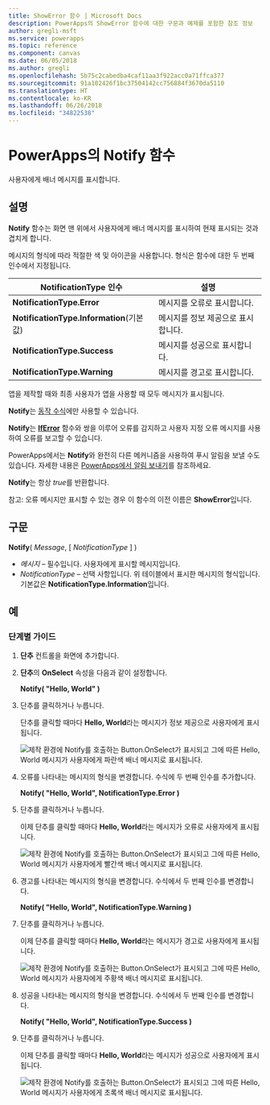 ```yaml
---
title: ShowError 함수 | Microsoft Docs
description: PowerApps의 ShowError 함수에 대한 구문과 예제를 포함한 참조 정보
author: gregli-msft
ms.service: powerapps
ms.topic: reference
ms.component: canvas
ms.date: 06/05/2018
ms.author: gregli
ms.openlocfilehash: 5b75c2cabedba4caf11aa3f922acc0a71ffca377
ms.sourcegitcommit: 91a102426f1bc37504142cc756884f3670da5110
ms.translationtype: HT
ms.contentlocale: ko-KR
ms.lasthandoff: 06/26/2018
ms.locfileid: "34822538"
---
```

# <a name="notify-function-in-powerapps"></a>PowerApps의 Notify 함수
사용자에게 배너 메시지를 표시합니다.

## <a name="description"></a>설명
**Notify** 함수는 화면 맨 위에서 사용자에게 배너 메시지를 표시하여 현재 표시되는 것과 겹치게 합니다.  

메시지의 형식에 따라 적절한 색 및 아이콘을 사용합니다.   형식은 함수에 대한 두 번째 인수에서 지정됩니다.

| NotificationType 인수 | 설명 |
| --- | --- |
| **NotificationType.Error** | 메시지를 오류로 표시합니다. |
| **NotificationType.Information**(기본값) | 메시지를 정보 제공으로 표시합니다.  |
| **NotificationType.Success** | 메시지를 성공으로 표시합니다. |
| **NotificationType.Warning** | 메시지를 경고로 표시합니다. |

앱을 제작할 때와 최종 사용자가 앱을 사용할 때 모두 메시지가 표시됩니다.

**Notify**는 [동작 수식](../working-with-formulas-in-depth.md)에만 사용할 수 있습니다.

**Notify**는 [**IfError**](function-iferror.md) 함수와 쌍을 이루어 오류를 감지하고 사용자 지정 오류 메시지를 사용하여 오류를 보고할 수 있습니다.

PowerApps에서는 **Notify**와 완전히 다른 메커니즘을 사용하여 푸시 알림을 보낼 수도 있습니다.  자세한 내용은 [PowerApps에서 알림 보내기](../add-notifications.md)를 참조하세요.

**Notify**는 항상 *true*를 반환합니다.

참고: 오류 메시지만 표시할 수 있는 경우 이 함수의 이전 이름은 **ShowError**입니다.

## <a name="syntax"></a>구문
**Notify**( *Message*, [ *NotificationType* ] )

* *메시지* – 필수입니다.  사용자에게 표시할 메시지입니다.
* *NotificationType* – 선택 사항입니다.  위 테이블에서 표시한 메시지의 형식입니다.  기본값은 **NotificationType.Information**입니다.  

## <a name="examples"></a>예

### <a name="step-by-step"></a>단계별 가이드

1. **단추** 컨트롤을 화면에 추가합니다.

2. **단추**의 **OnSelect** 속성을 다음과 같이 설정합니다.

    **Notify( "Hello, World" )**

3. 단추를 클릭하거나 누릅니다.  

    단추를 클릭할 때마다 **Hello, World**라는 메시지가 정보 제공으로 사용자에게 표시됩니다.

    ![제작 환경에 Notify를 호출하는 Button.OnSelect가 표시되고 그에 따른 Hello, World 메시지가 사용자에게 파란색 배너 메시지로 표시됩니다.](media/function-showerror/hello-world.png)

4. 오류를 나타내는 메시지의 형식을 변경합니다.  수식에 두 번째 인수를 추가합니다.

    **Notify( "Hello, World", NotificationType.Error )**

5. 단추를 클릭하거나 누릅니다.

    이제 단추를 클릭할 때마다 **Hello, World**라는 메시지가 오류로 사용자에게 표시됩니다.

    ![제작 환경에 Notify를 호출하는 Button.OnSelect가 표시되고 그에 따른 Hello, World 메시지가 사용자에게 빨간색 배너 메시지로 표시됩니다.](media/function-showerror/hello-world-error.png)

4. 경고를 나타내는 메시지의 형식을 변경합니다.  수식에서 두 번째 인수를 변경합니다.

    **Notify( "Hello, World", NotificationType.Warning )**

5. 단추를 클릭하거나 누릅니다.

    이제 단추를 클릭할 때마다 **Hello, World**라는 메시지가 경고로 사용자에게 표시됩니다.

    ![제작 환경에 Notify를 호출하는 Button.OnSelect가 표시되고 그에 따른 Hello, World 메시지가 사용자에게 주황색 배너 메시지로 표시됩니다.](media/function-showerror/hello-world-warning.png)

4. 성공을 나타내는 메시지의 형식을 변경합니다.  수식에서 두 번째 인수를 변경합니다.

    **Notify( "Hello, World", NotificationType.Success )**

5. 단추를 클릭하거나 누릅니다.

    이제 단추를 클릭할 때마다 **Hello, World**라는 메시지가 성공으로 사용자에게 표시됩니다.

    ![제작 환경에 Notify를 호출하는 Button.OnSelect가 표시되고 그에 따른 Hello, World 메시지가 사용자에게 초록색 배너 메시지로 표시됩니다.](media/function-showerror/hello-world-success.png)
